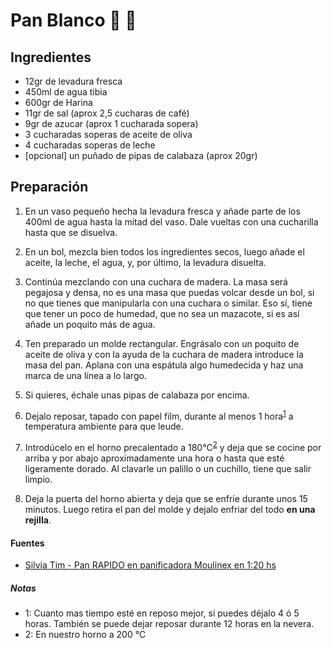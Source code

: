 # Pan Blanco :bread: :ear_of_rice:

## Ingredientes

-   12gr de levadura fresca
-   450ml de agua tibia
-   600gr de Harina
-   11gr de sal (aprox 2,5 cucharas de café)
-   9gr de azucar (aprox 1 cucharada sopera)
-   3 cucharadas soperas de aceite de oliva
-   4 cucharadas soperas de leche
-   [opcional] un puñado de pipas de calabaza (aprox 20gr)

## Preparación
1. En un vaso pequeño hecha la levadura fresca y añade parte de los 400ml de agua hasta la mitad del vaso. Dale vueltas con una cucharilla hasta que se disuelva.

2. En un bol, mezcla bien todos los ingredientes secos, luego añade el aceite, la leche, el agua, y, por último, la levadura disuelta.

3. Continúa mezclando con una cuchara de madera. La masa será pegajosa y densa, no es una masa que puedas volcar desde un bol, si no que tienes que manipularla con una cuchara o similar. Eso sí, tiene que tener un poco de humedad, que no sea un mazacote, si es así añade un poquito más de agua.

4.  Ten preparado un molde rectangular. Engrásalo con un poquito de aceite de oliva y con la ayuda de la cuchara de madera introduce la masa del pan. Aplana con una espátula algo humedecida y haz una marca de una línea a lo largo.

5.  Si quieres, échale unas pipas de calabaza por encima.

6.  Dejalo reposar, tapado con papel film, durante al menos 1 hora<sup>[1](#footnote1)</sup> a temperatura ambiente para que leude.

7.  Introdúcelo en el horno precalentado a 180°C<sup>[2](#footnote2)</sup> y deja que se cocine por arriba y por abajo aproximadamente una hora o hasta que esté ligeramente dorado. Al clavarle un palillo o un cuchillo, tiene que salir limpio.

8.  Deja la puerta del horno abierta y deja que se enfríe durante unos 15 minutos. Luego retira el pan del molde y dejalo enfriar del todo **en una rejilla**.

#### Fuentes

-   [Silvia Tim - Pan RAPIDO en panificadora Moulinex en 1:20 hs](https://silvana-tim.blogspot.com/2014/08/pan-rapido-en-panificadora-moulinex-en.html)

##### Notas

-   <a name="footnote1">1</a>: Cuanto mas tiempo esté en reposo mejor, si puedes déjalo 4 ó 5 horas. También se puede dejar reposar durante 12 horas en la nevera.
-   <a name="footnote2">2</a>: En nuestro horno a 200 °C
